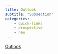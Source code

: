 ```yaml
---
title: Outlook
subtitle: "Subsection"
categories: 
    - quick-links
    - prospective
    - new
---
```

<a  href="https://outlook.office.com/">Outlook</a>